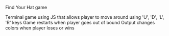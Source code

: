 Find Your Hat game

Terminal game using JS that allows player to move around using 'U', 'D', 'L', 'R' keys
Game restarts when player goes out of bound
Output changes colors when player loses or wins
